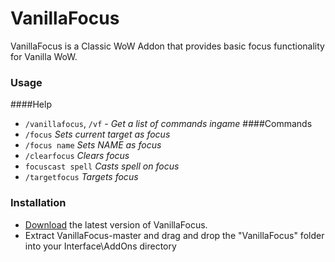 # VanillaFocus
VanillaFocus is a Classic WoW Addon that provides basic focus functionality for Vanilla WoW.

### Usage
####Help
- `/vanillafocus`, `/vf` - <i>Get a list of commands ingame</i>
####Commands
- `/focus` <i>Sets current target as focus</i>
- `/focus name` <i> Sets NAME as focus</i>
- `/clearfocus` <i>Clears focus</i>
- `focuscast spell` <i>Casts spell on focus</i>
- `/targetfocus` <i>Targets focus</i>

### Installation
- [Download](https://github.com/rowin1/VanillaFocus/archive/master.zip) the latest version of VanillaFocus.
- Extract VanillaFocus-master and drag and drop the "VanillaFocus" folder into your Interface\AddOns directory
